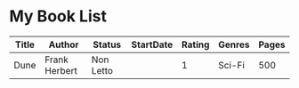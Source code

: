 # My Book List

| Title | Author | Status | StartDate | Rating | Genres | Pages | 
| --- | --- | --- | --- | --- | --- | --- | 
| Dune | Frank Herbert | Non Letto |  | 1 | Sci-Fi | 500 | 

